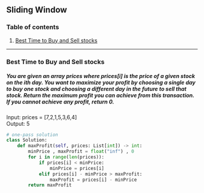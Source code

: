 ## Sliding Window
### Table of contents
1. [Best Time to Buy and Sell stocks](#max_profit)

---
### Best Time to Buy and Sell stocks <a name="max_profit"></a>
##### You are given an array prices where prices[i] is the price of a given stock on the ith day. You want to maximize your profit by choosing a single day to buy one stock and choosing a different day in the future to sell that stock. Return the maximum profit you can achieve from this transaction. If you cannot achieve any profit, return 0.
Input: prices = [7,2,1,5,3,6,4] \
Output: 5
```python
# one-pass solution
class Solution:
    def maxProfit(self, prices: List[int]) -> int:
        minPrice , maxProfit = float("inf") , 0
        for i in range(len(prices)):
            if prices[i] < minPrice:
                minPrice = prices[i]
            elif prices[i] - minPrice > maxProfit:
                maxProfit = prices[i] - minPrice
        return maxProfit

```
